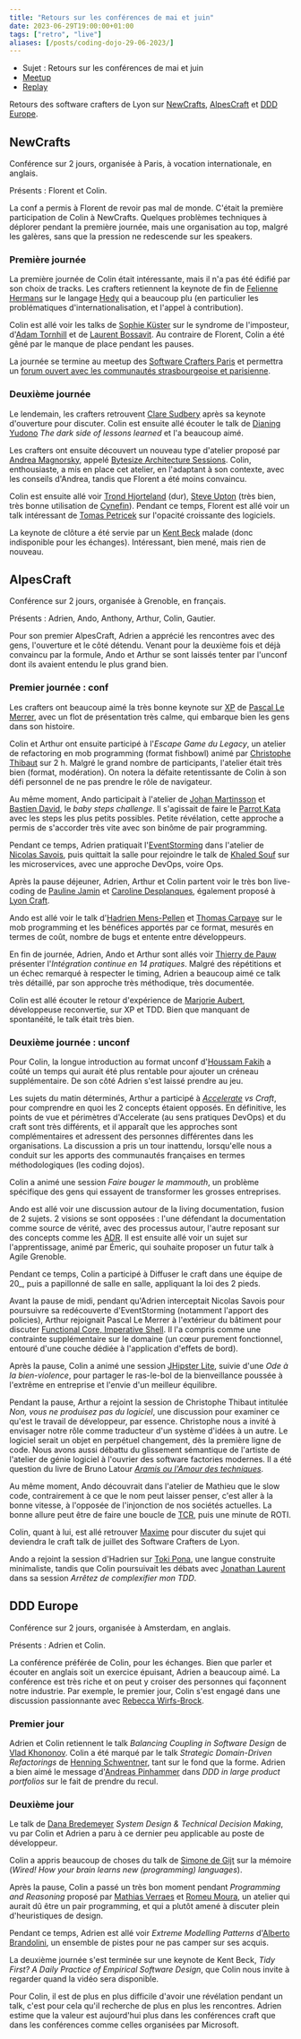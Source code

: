 ```yaml
---
title: "Retours sur les conférences de mai et juin"
date: 2023-06-29T19:00:00+01:00
tags: ["retro", "live"]
aliases: [/posts/coding-dojo-29-06-2023/]
---
```


- Sujet : Retours sur les conférences de mai et juin
- [Meetup](https://www.meetup.com/fr-FR/software-craftsmanship-lyon/events/293586613/)
- [Replay](https://youtu.be/HCN4zu5EZLA)

Retours des software crafters de Lyon sur [NewCrafts](https://ncrafts.io/), [AlpesCraft](https://www.alpescraft.fr/) et [DDD Europe](https://dddeurope.com/).

## NewCrafts

Conférence sur 2 jours, organisée à Paris, à vocation internationale, en anglais.

Présents : Florent et Colin.

La conf a permis à Florent de revoir pas mal de monde.
C'était la première participation de Colin à NewCrafts.
Quelques problèmes techniques à déplorer pendant la première journée, mais une organisation au top, malgré les galères, sans que la pression ne redescende sur les speakers.

### Première journée

La première journée de Colin était intéressante, mais il n'a pas été édifié par son choix de tracks.
Les crafters retiennent la keynote de fin de [Felienne Hermans](https://en.wikipedia.org/wiki/Felienne_Hermans) sur le langage [Hedy](https://www.felienne.com/abouthedy) qui a beaucoup plu (en particulier les problématiques d'internationalisation, et l'appel à contribution).

Colin est allé voir les talks de [Sophie Küster](https://ncrafts.io/speaker/sophiekuster) sur le syndrome de l'imposteur, d'[Adam Tornhill](https://adamtornhill.com/) et de [Laurent Bossavit](https://twitter.com/morendil).
Au contraire de Florent, Colin a été gêné par le manque de place pendant les pauses.

La journée se termine au meetup des [Software Crafters Paris](https://www.meetup.com/fr-FR/paris-software-craftsmanship/events/293467437/) et permettra un [forum ouvert avec les communautés strasbourgeoise et parisienne](https://www.meetup.com/fr-FR/software-craftsmanship-lyon/events/293586607/).

### Deuxième journée

Le lendemain, les crafters retrouvent [Clare Sudbery](https://mastodon.social/@claresudbery) après sa keynote d'ouverture pour discuter.
Colin est ensuite allé écouter le talk de [Dianing Yudono](https://hachyderm.io/@galihmelon) _The dark side of lessons learned_ et l'a beaucoup aimé.

Les crafters ont ensuite découvert un nouveau type d'atelier proposé par [Andrea Magnorsky](https://uk.linkedin.com/in/magnorsky), appelé [Bytesize Architecture Sessions](https://bytesizearchitecturesessions.com/).
Colin, enthousiaste, a mis en place cet atelier, en l'adaptant à son contexte, avec les conseils d'Andrea, tandis que Florent a été moins convaincu.

Colin est ensuite allé voir [Trond Hjorteland](https://mastodon.social/@trondhjort) (dur), [Steve Upton](https://twitter.com/Steve_Upton) (très bien, très bonne utilisation de [Cynefin](https://en.wikipedia.org/wiki/Cynefin_framework)).
Pendant ce temps, Florent est allé voir un talk intéressant de [Tomas Petricek](https://tomasp.net/blog/) sur l'opacité croissante des logiciels.

La keynote de clôture a été servie par un [Kent Beck](https://fr.wikipedia.org/wiki/Kent_Beck) malade (donc indisponible pour les échanges). Intéressant, bien mené, mais rien de nouveau.


## AlpesCraft

Conférence sur 2 jours, organisée à Grenoble, en français.

Présents : Adrien, Ando, Anthony, Arthur, Colin, Gautier.

Pour son premier AlpesCraft, Adrien a apprécié les rencontres avec des gens, l'ouverture et le côté détendu.
Venant pour la deuxième fois et déjà convaincu par la formule, Ando et Arthur se sont laissés tenter par l'unconf dont ils avaient entendu le plus grand bien.

### Premier journée : conf

Les crafters ont beaucoup aimé la très bonne keynote sur [XP](https://fr.wikipedia.org/wiki/Extreme_programming) de [Pascal Le Merrer](https://fr.linkedin.com/in/pascal-le-merrer-872a478), avec un flot de présentation très calme, qui embarque bien les gens dans son histoire.

Colin et Arthur ont ensuite participé à l'_Escape Game du Legacy_, un atelier de refactoring en mob programming (format fishbowl) animé par [Christophe Thibaut](https://christophethibaut.com/) sur 2 h.
Malgré le grand nombre de participants, l'atelier était très bien (format, modération).
On notera la défaite retentissante de Colin à son défi personnel de ne pas prendre le rôle de navigateur.

Au même moment, Ando participait à l'atelier de [Johan Martinsson](http://twitter.com/johan_alps) et [Bastien David](http://twitter.com/bastien_david), le _baby steps challenge_.
Il s'agissait de faire le [Parrot Kata](https://github.com/klnjmm/refactoring-kata-parrot) avec les steps les plus petits possibles. 
Petite révélation, cette approche a permis de s'accorder très vite avec son binôme de pair programming.

Pendant ce temps, Adrien pratiquait l'[EventStorming](https://en.wikipedia.org/wiki/Event_storming) dans l'atelier de [Nicolas Savois](https://twitter.com/NicoSavois), puis quittait la salle pour rejoindre le talk de [Khaled Souf](https://www.linkedin.com/in/khaledsouf/) sur les microservices, avec une approche DevOps, voire Ops.

Après la pause déjeuner, Adrien, Arthur et Colin partent voir le très bon live-coding de [Pauline Jamin](https://fr.linkedin.com/in/paulinejamin/) et [Caroline Desplanques](https://fr.linkedin.com/in/caroline-desplanques), également proposé à [Lyon Craft](https://lyon-craft.fr/).

Ando est allé voir le talk d'[Hadrien Mens-Pellen](https://twitter.com/@HadrienMP) et [Thomas Carpaye](https://www.linkedin.com/in/thomascarpaye/) sur le mob programming et les bénéfices apportés par ce format, mesurés en termes de coût, nombre de bugs et entente entre développeurs.

En fin de journée, Adrien, Ando et Arthur sont allés voir [Thierry de Pauw](https://twitter.com/tdpauw) présenter l'_Intégration continue en 14 pratiques_. Malgré des répétitions et un échec remarqué à respecter le timing, Adrien a beaucoup aimé ce talk très détaillé, par son approche très méthodique, très documentée.

Colin est allé écouter le retour d'expérience de [Marjorie Aubert](https://www.linkedin.com/in/marjorie-aubert-full-stack-developer/), développeuse reconvertie, sur XP et TDD.
Bien que manquant de spontanéité, le talk était très bien.

### Deuxième journée : unconf

Pour Colin, la longue introduction au format unconf d'[Houssam Fakih](https://fr.linkedin.com/in/hfakih/fr) a coûté un temps qui aurait été plus rentable pour ajouter un créneau supplémentaire.
De son côté Adrien s'est laissé prendre au jeu.

Les sujets du matin déterminés, Arthur a participé à _[Accelerate](https://cloud.google.com/blog/products/devops-sre/dora-2022-accelerate-state-of-devops-report-now-out?hl=en) vs Craft_, pour comprendre en quoi les 2 concepts étaient opposés.
En définitive, les points de vue et périmètres d'Accelerate (au sens pratiques DevOps) et du craft sont très différents, et il apparaît que les approches sont complémentaires et adressent des personnes différentes dans les organisations.
La discussion a pris un tour inattendu, lorsqu'elle nous a conduit sur les apports des communautés françaises en termes méthodologiques (les coding dojos).

Colin a animé une session _Faire bouger le mammouth_, un problème spécifique des gens qui essayent de transformer les grosses entreprises.

Ando est allé voir une discussion autour de la living documentation, fusion de 2 sujets.
2 visions se sont opposées : l'une défendant la documentation comme source de vérité, avec des processus autour, l'autre reposant sur des concepts comme les [ADR](https://adr.github.io/).
Il est ensuite allé voir un sujet sur l'apprentissage, animé par Émeric, qui souhaite proposer un futur talk à Agile Grenoble.

Pendant ce temps, Colin a participé à Diffuser le craft dans une équipe de 20_, puis a papillonné de salle en salle, appliquant la loi des 2 pieds.

Avant la pause de midi, pendant qu'Adrien interceptait Nicolas Savois pour poursuivre sa redécouverte d'EventStorming (notamment l'apport des policies), Arthur rejoignait Pascal Le Merrer à l'extérieur du bâtiment pour discuter [Functional Core, Imperative Shell](https://www.destroyallsoftware.com/screencasts/catalog/functional-core-imperative-shell).
Il l'a compris comme une contrainte supplémentaire sur le domaine (un cœur purement fonctionnel, entouré d'une couche dédiée à l'application d'effets de bord).

Après la pause, Colin a animé une session [JHipster Lite](https://www.jhipster.tech/jhipster-lite/), suivie d'une _Ode à la bien-violence_, pour partager le ras-le-bol de la bienveillance poussée à l'extrême en entreprise et l'envie d'un meilleur équilibre.

Pendant la pause, Arthur a rejoint la session de Christophe Thibaut intitulée _Non, vous ne produisez pas du logiciel_, une discussion pour examiner ce qu'est le travail de développeur, par essence. Christophe nous a invité à envisager notre rôle comme traducteur d'un système d'idées à un autre.
Le logiciel serait un objet en perpétuel changement, dès la première ligne de code.
Nous avons aussi débattu du glissement sémantique de l'artiste de l'atelier de génie logiciel à l'ouvrier des software factories modernes.
Il a été question du livre de Bruno Latour _[Aramis ou l'Amour des techniques](https://fr.wikipedia.org/wiki/Aramis_ou_l%27Amour_des_techniques)_.

Au même moment, Ando découvrait dans l'atelier de Mathieu que le slow code, contrairement à ce que le nom peut laisser penser, c'est aller à la bonne vitesse, à l'opposée de l'injonction de nos sociétés actuelles.
La bonne allure peut être de faire une boucle de [TCR](https://medium.com/@kentbeck_7670/test-commit-revert-870bbd756864), puis une minute de ROTI.

Colin, quant à lui, est allé retrouver [Maxime](https://fr.linkedin.com/in/maxime-dezette) pour discuter du sujet qui deviendra le craft talk de juillet des Software Crafters de Lyon.

Ando a rejoint la session d'Hadrien sur [Toki Pona](https://fr.wikipedia.org/wiki/Toki_pona), une langue construite minimaliste, tandis que Colin poursuivait les débats avec [Jonathan Laurent](https://fr.linkedin.com/in/jonathan-laurent) dans sa session _Arrêtez de complexifier mon TDD_.

## DDD Europe

Conférence sur 2 jours, organisée à Amsterdam, en anglais.

Présents : Adrien et Colin.

La conférence préférée de Colin, pour les échanges.
Bien que parler et écouter en anglais soit un exercice épuisant, Adrien a beaucoup aimé.
La conférence est très riche et on peut y croiser des personnes qui façonnent notre industrie.
Par exemple, le premier jour, Colin s'est engagé dans une discussion passionnante avec [Rebecca Wirfs-Brock](https://en.wikipedia.org/wiki/Rebecca_Wirfs-Brock).

### Premier jour

Adrien et Colin retiennent le talk _Balancing Coupling in Software Design_ de [Vlad Khononov](https://vladikk.com/).
Colin a été marqué par le talk _Strategic Domain-Driven Refactorings_ de [Henning Schwentner](https://hschwentner.io/), tant sur le fond que la forme.
Adrien a bien aimé le message d'[Andreas Pinhammer](https://twitter.com/apinhamm) dans _DDD in large product portfolios_ sur le fait de prendre du recul.

### Deuxième jour

Le talk de [Dana Bredemeyer](https://twitter.com/DanaBredemeyer) _System Design & Technical Decision Making_, vu par Colin et Adrien a paru à ce dernier peu applicable au poste de développeur. 

Colin a appris beaucoup de choses du talk de [Simone de Gijt](http://twitter.com/de_gijt) sur la mémoire (_Wired! How your brain learns new (programming) languages_).

Après la pause, Colin a passé un très bon moment pendant _Programming and Reasoning_ proposé par [Mathias Verraes](https://verraes.net/) et [Romeu Moura](https://twitter.com/malk_zameth), un atelier qui aurait dû être un pair programming, et qui a plutôt amené à discuter plein d'heuristiques de design.

Pendant ce temps, Adrien est allé voir _Extreme Modelling Patterns_ d'[Alberto Brandolini](https://medium.com/@ziobrando), un ensemble de pistes pour ne pas camper sur ses acquis.

La deuxième journée s'est terminée sur une keynote de Kent Beck, _Tidy First? A Daily Practice of Empirical Software Design_, que Colin nous invite à regarder quand la vidéo sera disponible.

Pour Colin, il est de plus en plus difficile d'avoir une révélation pendant un talk, c'est pour cela qu'il recherche de plus en plus les rencontres.
Adrien estime que la valeur est aujourd'hui plus dans les conférences craft que dans les conférences comme celles organisées par Microsoft.
